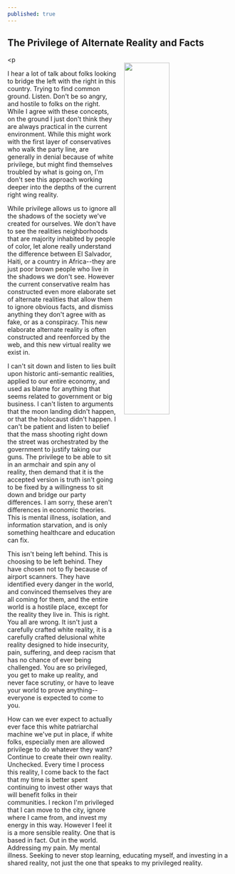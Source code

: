 ```yaml
---
published: true
---
```

## The Privilege of Alternate Reality and Facts

<p<img src="https://s3.amazonaws.com/kinlane-productions/algo-rotoscope/stories-new/20_132_800_500_0_max_0_1_-1.jpg" align="right" width="45%" style="padding: 15px;" /></p>I hear a lot of talk about folks looking to bridge the left with the right in this country. Trying to find common ground. Listen. Don't be so angry, and hostile to folks on the right. While I agree with these concepts, on the ground I just don't think they are always practical in the current environment. While this might work with the first layer of conservatives who walk the party line, are generally in denial because of white privilege, but might find themselves troubled by what is going on, I'm don't see this approach working deeper into the depths of the current right wing reality.

While privilege allows us to ignore all the shadows of the society we've created for ourselves. We don't have to see the realities neighborhoods that are majority inhabited by people of color, let alone really understand the difference between El Salvador, Haiti, or a country in Africa--they are just poor brown people who live in the shadows we don't see. However the current conservative realm has constructed even more elaborate set of alternate realities that allow them to ignore obvious facts, and dismiss anything they don't agree with as fake, or as a conspiracy. This new elaborate alternate reality is often constructed and reenforced by the web, and this new virtual reality we exist in.

I can't sit down and listen to lies built upon historic anti-semantic realities, applied to our entire economy, and used as blame for anything that seems related to government or big business. I can't listen to arguments that the moon landing didn't happen, or that the holocaust didn't happen. I can't be patient and listen to belief that the mass shooting right down the street was orchestrated by the government to justify taking our guns. The privilege to be able to sit in an armchair and spin any ol reality, then demand that it is the accepted version is truth isn't going to be fixed by a willingness to sit down and bridge our party differences. I am sorry, these aren't differences in economic theories. This is mental illness, isolation, and information starvation, and is only something healthcare and education can fix.

This isn't being left behind. This is choosing to be left behind. They have chosen not to fly because of airport scanners. They have identified every danger in the world, and convinced themselves they are all coming for them, and the entire world is a hostile place, except for the reality they live in. This is right. You all are wrong. It isn't just a carefully crafted white reality, it is a carefully crafted delusional white reality designed to hide insecurity, pain, suffering, and deep racism that has no chance of ever being challenged. You are so privileged, you get to make up reality, and never face scrutiny, or have to leave your world to prove anything--everyone is expected to come to you.

How can we ever expect to actually ever face this white patriarchal machine we've put in place, if white folks, especially men are allowed privilege to do whatever they want? Continue to create their own reality. Unchecked. Every time I process this reality, I come back to the fact that my time is better spent continuing to invest other ways that will benefit folks in their communities. I reckon I'm privileged that I can move to the city, ignore where I came from, and invest my energy in this way. However I feel it is a more sensible reality. One that is based in fact. Out in the world. Addressing my pain. My mental illness. Seeking to never stop learning, educating myself, and investing in a shared reality, not just the one that speaks to my privileged reality.
